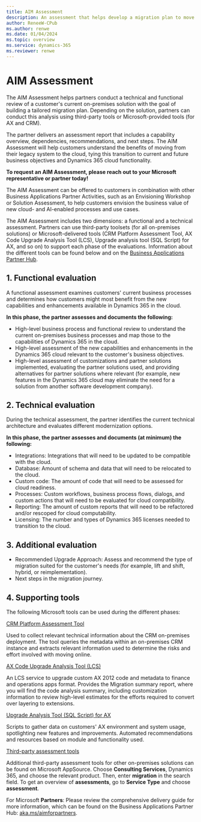 ```yaml
---
title: AIM Assessment
description: An assessment that helps develop a migration plan to move from on-premises to the cloud.
author: ReneeW-CPub
ms.author: renwe
ms.date: 01/04/2024
ms.topic: overview
ms.service: dynamics-365
ms.reviewer: renwe
---
```

# AIM Assessment

The AIM Assessment helps partners conduct a technical and functional review of a customer's current on-premises solution with the goal of building a tailored migration plan. Depending on the solution, partners can conduct this analysis using third-party tools or Microsoft-provided tools (for AX and CRM). 

The partner delivers an assessment report that includes a capability overview, dependencies, recommendations, and next steps. The AIM Assessment will help customers understand the benefits of moving from their legacy system to the cloud, tying this transition to current and future business objectives and Dynamics 365 cloud functionality. 

**To request an AIM Assessment, please reach out to your Microsoft representative or partner today!** 

The AIM Assessment can be offered to customers in combination with other Business Applications Partner Activities, such as an Envisioning Workshop or Solution Assessment, to help customers envision the business value of new cloud- and AI-enabled processes and use cases.

The AIM Assessment includes two dimensions: a functional and a technical assessment. Partners can use third-party toolsets (for all on-premises solutions) or Microsoft-delivered tools (CRM Platform Assessment Tool, AX Code Upgrade Analysis Tool (LCS), Upgrade analysis tool (SQL Script) for AX, and so on) to support each phase of the evaluations. Information about the different tools can be found below and on the [Business Applications Partner Hub](https://www.aka.ms/aimforpartners).

## 1. Functional evaluation
 
A functional assessment examines customers' current business processes and determines how customers might most benefit from the new capabilities and enhancements available in Dynamics 365 in the cloud.

**In this phase, the partner assesses and documents the following:**

- High-level business process and functional review to understand the current on-premises business processes and map those to the capabilities of Dynamics 365 in the cloud.
- High-level assessment of the new capabilities and enhancements in the Dynamics 365 cloud relevant to the customer's business objectives. 
- High-level assessment of customizations and partner solutions implemented, evaluating the partner solutions used, and providing alternatives for partner solutions where relevant (for example, new features in the Dynamics 365 cloud may eliminate the need for a solution from another software development company).

## 2. Technical evaluation

During the technical assessment, the partner identifies the current technical architecture and evaluates different modernization options. 

**In this phase, the partner assesses and documents (at minimum) the following:**

- Integrations: Integrations that will need to be updated to be compatible with the cloud.
- Database: Amount of schema and data that will need to be relocated to the cloud. 
- Custom code: The amount of code that will need to be assessed for cloud readiness. 
- Processes: Custom workflows, business process flows, dialogs, and custom actions that will need to be evaluated for cloud compatibility. 
- Reporting: The amount of custom reports that will need to be refactored and/or rescoped for cloud computability. 
- Licensing: The number and types of Dynamics 365 licenses needed to transition to the cloud.

## 3. Additional evaluation 

- Recommended Upgrade Approach: Assess and recommend the type of migration suited for the customer's needs (for example, lift and shift, hybrid, or reimplementation).
- Next steps in the migration journey.

## 4. Supporting tools 

The following Microsoft tools can be used during the different phases:

[CRM Platform Assessment Tool](/dynamics365/get-started/aim-migration/solution-insights#CRM-platform-assessment-tool)

Used to collect relevant technical information about the CRM on-premises deployment. The tool queries the metadata within an on-premises CRM instance and extracts relevant information used to determine the risks and effort involved with moving online.

[AX Code Upgrade Analysis Tool (LCS)](/dynamics365/fin-ops-core/dev-itpro/migration-upgrade/analyze-code-upgrade) 

An LCS service to upgrade custom AX 2012 code and metadata to finance and operations apps format. Provides the Migration summary report, where you will find the code analysis summary, including customization information to review high-level estimates for the efforts required to convert over layering to extensions.

[Upgrade Analysis Tool (SQL Script) for AX](https://github.com/microsoft/Dynamics-365-FastTrack-Implementation-Assets/blob/master/AX2012DataUpgrade/UpgradeAnalysisReport.SQL) 

Scripts to gather data on customers' AX environment and system usage, spotlighting new features and improvements. Automated recommendations and resources based on module and functionality used.

[Third-party assessment tools](https://appsource.microsoft.com/) 

Additional third-party assessment tools for other on-premises solutions can be found on Microsoft AppSource. Choose **Consulting Services**, Dynamics 365, and choose the relevant product. Then, enter **migration** in the search field. To get an overview of **assessments**, go to **Service Type** and choose **assessment**.

For Microsoft **Partners**: Please review the comprehensive delivery guide for more information, which can be found on the Business Applications Partner Hub: [aka.ms/aimforpartners](https://aka.ms/aimforpartners).




